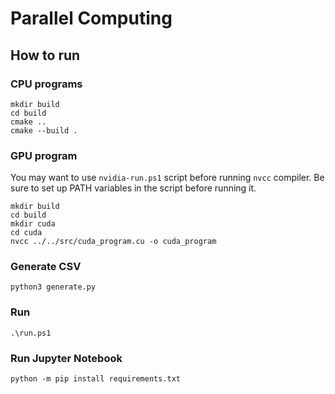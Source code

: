 # Parallel Computing

## How to run

### CPU programs

```commandline
mkdir build
cd build
cmake ..
cmake --build .
```

### GPU program

You may want to use `nvidia-run.ps1` script before running `nvcc` compiler. Be sure to set up PATH variables in the
script before running it.

```commandline
mkdir build
cd build
mkdir cuda
cd cuda
nvcc ../../src/cuda_program.cu -o cuda_program
```

### Generate CSV

```commandline
python3 generate.py
```

### Run

```commandline
.\run.ps1
```

### Run Jupyter Notebook
```commandline
python -m pip install requirements.txt
```
